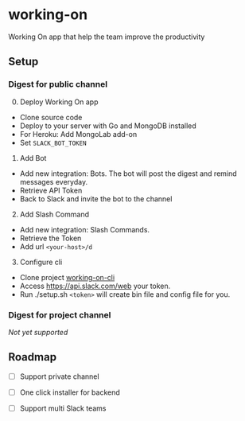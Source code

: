 # working-on
Working On app that help the team improve the productivity

## Setup

### Digest for public channel

0. Deploy Working On app

- Clone source code
- Deploy to your server with Go and MongoDB installed
- For Heroku: Add MongoLab add-on
- Set `SLACK_BOT_TOKEN`


1. Add Bot
- Add new integration: Bots. The bot will post the digest and remind messages everyday.
- Retrieve API Token
- Back to Slack and invite the bot to the channel

2. Add Slash Command
- Add new integration: Slash Commands.
- Retrieve the Token
- Add url `<your-host>/d`

3. Configure cli
- Clone project [working-on-cli]()
- Access https://api.slack.com/web your token.
- Run ./setup.sh `<token>` will create bin file and config file for you.

### Digest for project channel

_Not yet supported_

## Roadmap

- [ ] Support private channel
- [ ] One click installer for backend
- [ ] Support multi Slack teams

